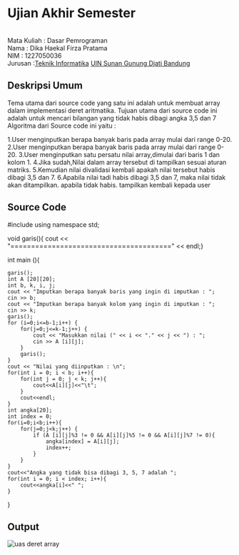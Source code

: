 # Ujian Akhir Semester 
<br>Mata Kuliah 	: Dasar Pemrograman
<br> Nama		      : Dika Haekal Firza Pratama
<br>NIM		        :	1227050036
<br>Jurusan		    :[Teknik Informatika](http://if.uinsgd.ac.id/) [UIN Sunan Gunung Djati Bandung](https://uinsgd.ac.id/) 

## Deskripsi Umum
Tema utama dari source code yang satu ini adalah untuk membuat array dalam implementasi deret aritmatika.
Tujuan utama dari source code ini adalah untuk mencari bilangan yang tidak habis dibagi angka 3,5 dan 7
Algoritma dari Source code ini yaitu :

1.User menginputkan berapa banyak baris pada array mulai dari range 0-20.
2.User menginputkan berapa banyak baris pada array mulai dari range 0-20.
3.User menginputkan satu persatu nilai array,dimulai dari baris 1 dan kolom 1.
4.Jika sudah,Nilai dalam array tersebut di tampilkan sesuai aturan matriks.
5.Kemudian nilai divalidasi kembali apakah nilai tersebut habis dibagi 3,5 dan 7.
6.Apabila nilai tadi habis dibagi 3,5 dan 7, maka nilai tidak akan ditampilkan. apabila tidak habis. tampilkan kembali kepada user

## Source Code
#include <iostream>
using namespace std;

void garis(){
cout << "=======================================" << endl;}

int main (){
	
	garis();
	int A [20][20];
	int b, k, i, j;
	cout << "Imputkan berapa banyak baris yang ingin di imputkan : ";
	cin >> b;
	cout << "Imputkan berapa banyak kolom yang ingin di imputkan : ";
	cin >> k;
	garis();
	for (i=0;i<=b-1;i++) {
		for(j=0;j<=k-1;j++) {
			cout << "Masukkan nilai (" << i << "." << j << ") : ";
			cin >> A [i][j];
		}
		garis();
	}
	cout << "Nilai yang diinputkan : \n";
	for(int i = 0; i < b; i++){
		for(int j = 0; j < k; j++){
			cout<<A[i][j]<<"\t";
		}
		cout<<endl;
	}
	int angka[20];
	int index = 0;
	for(i=0;i<b;i++){
		for(j=0;j<k;j++) {
			if (A [i][j]%3 != 0 && A[i][j]%5 != 0 && A[i][j]%7 != 0){
				angka[index] = A[i][j];
				index++;
			}
		}
	}
	cout<<"Angka yang tidak bisa dibagi 3, 5, 7 adalah ";
	for(int i = 0; i < index; i++){
		cout<<angka[i]<<" ";
	}
}

## Output
![uas deret array](https://user-images.githubusercontent.com/121142632/209270125-8745f550-7def-43ac-92ce-5faf0d8f80f0.png)
